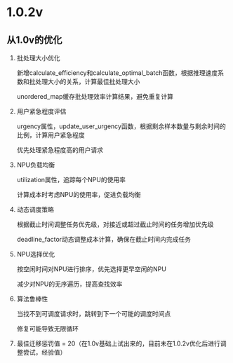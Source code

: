 # 1.0.2v

## 从1.0v的优化

1. 批处理大小优化

   新增calculate_efficiency和calculate_optimal_batch函数，根据推理速度系数和批处理大小的关系，计算最佳批处理大小

   unordered_map缓存批处理效率计算结果，避免重复计算

2. 用户紧急程度评估

   urgency属性，update_user_urgency函数，根据剩余样本数量与剩余时间的比例，计算用户紧急程度

   优先处理紧急程度高的用户请求

3. NPU负载均衡

   utilization属性，追踪每个NPU的使用率

   计算成本时考虑NPU的使用率，促进负载均衡

4. 动态调度策略

   根据截止时间调整任务优先级，对接近或超过截止时间的任务增加优先级

   deadline_factor动态调整成本计算，确保在截止时间内完成任务

5. NPU选择优化

   按空闲时间对NPU进行排序，优先选择更早空闲的NPU

   减少对NPU的无序遍历，提高查找效率

6. 算法鲁棒性

   当找不到可调度请求时，跳转到下一个可能的调度时间点

   修复可能导致无限循环

7. 最佳迁移惩罚值 = 20（在1.0v基础上试出来的，目前未在1.0.2v优化后进行调整尝试，经验值）